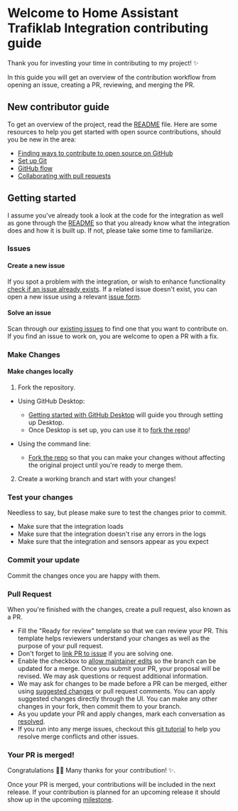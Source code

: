 # Welcome to Home Assistant Trafiklab Integration contributing guide <!-- omit in toc -->

Thank you for investing your time in contributing to my project! :sparkles:

In this guide you will get an overview of the contribution workflow from opening an issue, creating a PR, reviewing, and merging the PR.

## New contributor guide

To get an overview of the project, read the [README](../README.md) file. Here are some resources to help you get started with open source contributions, should you be new in the area:

- [Finding ways to contribute to open source on GitHub](https://docs.github.com/en/get-started/exploring-projects-on-github/finding-ways-to-contribute-to-open-source-on-github)
- [Set up Git](https://docs.github.com/en/get-started/git-basics/set-up-git)
- [GitHub flow](https://docs.github.com/en/get-started/using-github/github-flow)
- [Collaborating with pull requests](https://docs.github.com/en/github/collaborating-with-pull-requests)


## Getting started

I assume you've already took a look at the code for the integration as well as gone through the [README](../README.md) so that you already know what the integration does and how it is built up. If not, please take some time to familiarize. 

### Issues

#### Create a new issue

If you spot a problem with the integration, or wish to enhance functionality [check if an issue already exists](https://github.com/MrSjodin/HomeAssistant_Trafiklab_Integration/issues). If a related issue doesn't exist, you can open a new issue using a relevant [issue form](https://github.com/MrSjodin/HomeAssistant_Trafiklab_Integration/issues/new/choose).

#### Solve an issue

Scan through our [existing issues](https://github.com/MrSjodin/HomeAssistant_Trafiklab_Integration/issues) to find one that you want to contribute on. If you find an issue to work on, you are welcome to open a PR with a fix.

### Make Changes

#### Make changes locally

1. Fork the repository.
- Using GitHub Desktop:
  - [Getting started with GitHub Desktop](https://docs.github.com/en/desktop/installing-and-configuring-github-desktop/getting-started-with-github-desktop) will guide you through setting up Desktop.
  - Once Desktop is set up, you can use it to [fork the repo](https://docs.github.com/en/desktop/contributing-and-collaborating-using-github-desktop/cloning-and-forking-repositories-from-github-desktop)!

- Using the command line:
  - [Fork the repo](https://docs.github.com/en/github/getting-started-with-github/fork-a-repo#fork-an-example-repository) so that you can make your changes without affecting the original project until you're ready to merge them.

2. Create a working branch and start with your changes!

### Test your changes

Needless to say, but please make sure to test the changes prior to commit.
- Make sure that the integration loads
- Make sure that the integration doesn't rise any errors in the logs
- Make sure that the integration and sensors appear as you expect

### Commit your update

Commit the changes once you are happy with them.

### Pull Request

When you're finished with the changes, create a pull request, also known as a PR.
- Fill the "Ready for review" template so that we can review your PR. This template helps reviewers understand your changes as well as the purpose of your pull request.
- Don't forget to [link PR to issue](https://docs.github.com/en/issues/tracking-your-work-with-issues/linking-a-pull-request-to-an-issue) if you are solving one.
- Enable the checkbox to [allow maintainer edits](https://docs.github.com/en/github/collaborating-with-issues-and-pull-requests/allowing-changes-to-a-pull-request-branch-created-from-a-fork) so the branch can be updated for a merge.
Once you submit your PR, your proposal will be revised. We may ask questions or request additional information.
- We may ask for changes to be made before a PR can be merged, either using [suggested changes](https://docs.github.com/en/github/collaborating-with-issues-and-pull-requests/incorporating-feedback-in-your-pull-request) or pull request comments. You can apply suggested changes directly through the UI. You can make any other changes in your fork, then commit them to your branch.
- As you update your PR and apply changes, mark each conversation as [resolved](https://docs.github.com/en/github/collaborating-with-issues-and-pull-requests/commenting-on-a-pull-request#resolving-conversations).
- If you run into any merge issues, checkout this [git tutorial](https://github.com/skills/resolve-merge-conflicts) to help you resolve merge conflicts and other issues.

### Your PR is merged!

Congratulations :tada::tada: Many thanks for your contribution! :sparkles:.

Once your PR is merged, your contributions will be included in the next release. If your contribution is planned for an upcoming release it should show up in the upcoming [milestone](https://github.com/MrSjodin/HomeAssistant_Trafiklab_Integration/milestones).
